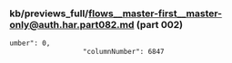 ### kb/previews_full/flows__master-first__master-only@auth.har.part082.md (part 002)

```md
umber": 0,
                  "columnNumber": 6847
              
```

```
